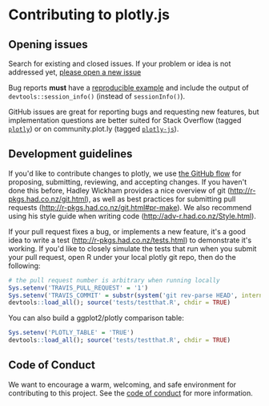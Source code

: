 # Contributing to plotly.js

## Opening issues

Search for existing and closed issues. If your problem or idea is not addressed yet, [please open a new issue](https://github.com/ropensci/plotly/issues/new)

Bug reports __must__ have a [reproducible example](http://adv-r.had.co.nz/Reproducibility.html) and include the output of `devtools::session_info()` (instead of `sessionInfo()`).

GitHub issues are great for reporting bugs and requesting new features, but implementation questions are better suited for Stack Overflow (tagged
[`plotly`](https://stackoverflow.com/questions/tagged/plotly)) or on
community.plot.ly (tagged [`plotly-js`](http://community.plot.ly/c/plotly-js)).

## Development guidelines

If you'd like to contribute changes to plotly, we use [the GitHub flow](https://guides.github.com/introduction/flow/index.html) for proposing, submitting, reviewing, and accepting changes. If you haven't done this before, Hadley Wickham provides a nice overview of git (<http://r-pkgs.had.co.nz/git.html>), as well as best practices for submitting pull requests (<http://r-pkgs.had.co.nz/git.html#pr-make>). We also recommend using his style guide when writing code (<http://adv-r.had.co.nz/Style.html>).

If your pull request fixes a bug, or implements a new feature, it's a good idea to write a test (<http://r-pkgs.had.co.nz/tests.html>) to demonstrate it's working. If you'd like to closely simulate the tests that run when you submit your pull request, open R under your local plotly git repo, then do the following:

```r
# the pull request number is arbitrary when running locally
Sys.setenv('TRAVIS_PULL_REQUEST' = '1')
Sys.setenv('TRAVIS_COMMIT' = substr(system('git rev-parse HEAD', intern = T), 1, 7))
devtools::load_all(); source('tests/testthat.R', chdir = TRUE)
```

You can also build a ggplot2/plotly comparison table:

```r
Sys.setenv('PLOTLY_TABLE' = 'TRUE')
devtools::load_all(); source('tests/testthat.R', chdir = TRUE)
```

## Code of Conduct

We want to encourage a warm, welcoming, and safe environment for contributing to this project. See the [code of conduct](https://github.com/ropensci/plotly/blob/master/CONDUCT.md) for more information.
